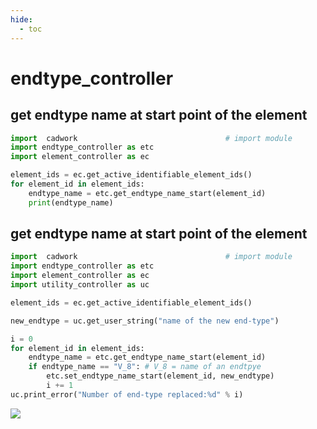 ```yaml
---
hide:
  - toc
---
```


# endtype_controller

## get endtype name at start point of the element

```python 
import  cadwork                                 # import module
import endtype_controller as etc
import element_controller as ec

element_ids = ec.get_active_identifiable_element_ids()
for element_id in element_ids:
    endtype_name = etc.get_endtype_name_start(element_id)
    print(endtype_name)
```


## get endtype name at start point of the element

```python 
import  cadwork                                 # import module
import endtype_controller as etc
import element_controller as ec
import utility_controller as uc

element_ids = ec.get_active_identifiable_element_ids()

new_endtype = uc.get_user_string("name of the new end-type")

i = 0
for element_id in element_ids:
    endtype_name = etc.get_endtype_name_start(element_id)
    if endtype_name == "V_8": # V_8 = name of an endtpye
        etc.set_endtype_name_start(element_id, new_endtype)
        i += 1
uc.print_error("Number of end-type replaced:%d" % i)
```

<noscript>
    <img src="https://analytics.cadwork.ca/ingress/e6b1702b-6224-4e93-94b7-9e4c2cd7ae06/pixel.gif">
</noscript>
<script defer src="https://analytics.cadwork.ca/ingress/e6b1702b-6224-4e93-94b7-9e4c2cd7ae06/script.js"></script>